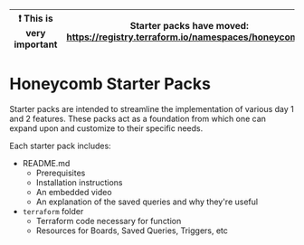 | :exclamation:  This is very important   | Starter packs have moved: https://registry.terraform.io/namespaces/honeycombio |
|-----------------------------------------|--------------------------------------------------------------------------------|



# Honeycomb Starter Packs

Starter packs are intended to streamline the implementation of various day 1 and 2 features. These packs act as a foundation from which one can expand upon and customize to their specific needs. 

Each starter pack includes:
- README.md
  - Prerequisites
  - Installation instructions
  - An embedded video
  - An explanation of the saved queries and why they're useful
- `terraform` folder
  - Terraform code necessary for function
  - Resources for Boards, Saved Queries, Triggers, etc




